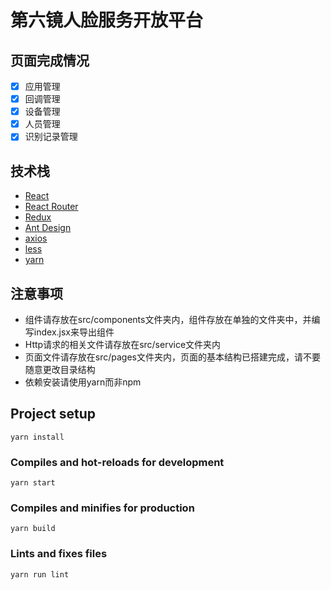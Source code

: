 <!--
 * @Description: In User Settings Edit
 * @Author: your name
 * @Date: 2019-09-12 16:41:04
 * @LastEditTime: 2019-09-19 17:07:01
 * @LastEditors: Please set LastEditors
 -->
# 第六镜人脸服务开放平台

## 页面完成情况
- [x] 应用管理
- [x] 回调管理
- [x] 设备管理
- [x] 人员管理
- [x] 识别记录管理

## 技术栈
- [React](https://reactjs.org/)
- [React Router](https://reacttraining.com/react-router/)
- [Redux](https://www.redux.org.cn/)
- [Ant Design](https://ant.design/index-cn)
- [axios](https://github.com/axios/axios)
- [less](http://lesscss.org)
- [yarn](https://yarnpkg.com/zh-Hans/)

## 注意事项
- 组件请存放在src/components文件夹内，组件存放在单独的文件夹中，并编写index.jsx来导出组件
- Http请求的相关文件请存放在src/service文件夹内
- 页面文件请存放在src/pages文件夹内，页面的基本结构已搭建完成，请不要随意更改目录结构
- 依赖安装请使用yarn而非npm

## Project setup
```
yarn install
```

### Compiles and hot-reloads for development
```
yarn start
```

### Compiles and minifies for production
```
yarn build
```

### Lints and fixes files
```
yarn run lint
```
